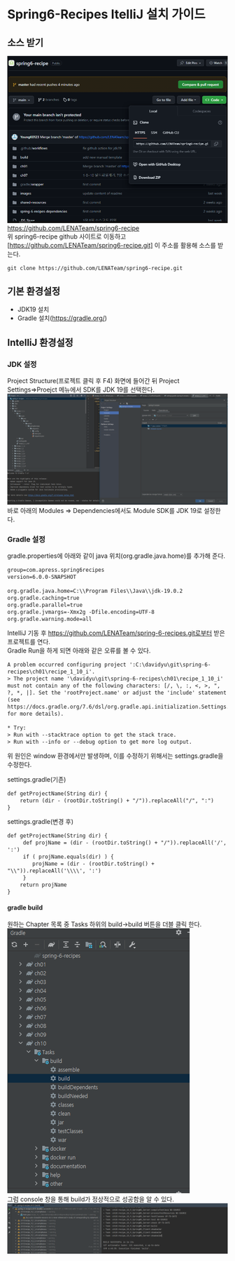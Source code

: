 # Spring6-Recipes ItelliJ 설치 가이드

## 소스 받기

![img](.//images/intellij/spring-recipe-github.PNG)  
https://github.com/LENATeam/spring6-recipe  
위 spring6-recipe github 사이트로 이동하고 [https://github.com/LENATeam/spring6-recipe.git] 이 주소를 활용해 소스를 받는다.

```
git clone https://github.com/LENATeam/spring6-recipe.git
```

## 기본 환경설정

- JDK19 설치
- Gradle 설치(https://gradle.org/)

## IntelliJ 환경설정

### JDK 설정

Project Structure(프로젝트 클릭 후 F4) 화면에 들어간 뒤 Project Settings=>Proejct 메뉴에서 SDK를 JDK 19를 선택한다.  
![img](.//images/intellij/jdk_setting.PNG)  
바로 아래의 Modules => Dependencies에서도 Module SDK를 JDK 19로 설정한다.

### Gradle 설정

gradle.properties에 아래와 같이 java 위치(org.gradle.java.home)를 추가해 준다.

```
group=com.apress.spring6recipes
version=6.0.0-SNAPSHOT

org.gradle.java.home=C:\\Program Files\\Java\\jdk-19.0.2
org.gradle.caching=true
org.gradle.parallel=true
org.gradle.jvmargs=-Xmx2g -Dfile.encoding=UTF-8
org.gradle.warning.mode=all
```

IntelliJ 기동 후 https://github.com/LENATeam/spring-6-recipes.git로부터 받은 프로젝트를 연다.  
Gradle Run을 하게 되면 아래와 같은 오류를 볼 수 있다.

```
A problem occurred configuring project ':C:\davidyu\git\spring-6-recipes\ch01\recipe_1_10_i'.
> The project name '\davidyu\git\spring-6-recipes\ch01\recipe_1_10_i' must not contain any of the following characters: [/, \, :, <, >, ", ?, *, |]. Set the 'rootProject.name' or adjust the 'include' statement (see https://docs.gradle.org/7.6/dsl/org.gradle.api.initialization.Settings.html#org.gradle.api.initialization.Settings:include(java.lang.String[]) for more details).

* Try:
> Run with --stacktrace option to get the stack trace.
> Run with --info or --debug option to get more log output.

```

위 원인은 window 환경에서만 발생하며, 이를 수정하기 위해서는 settings.gradle을 수정한다.

settings.gradle(기존)

```
def getProjectName(String dir) {
    return (dir - (rootDir.toString() + "/")).replaceAll("/", ":")
}
```

settings.gradle(변경 후)

```
def getProjectName(String dir) {
     def projName = (dir - (rootDir.toString() + "/")).replaceAll('/', ':')
     if ( projName.equals(dir) ) {
        projName = (dir - (rootDir.toString() + "\\")).replaceAll('\\\\', ':')
     }
    return projName
}
```

#### gradle build

원하는 Chapter 목록 중 Tasks 하위의 build->build 버튼을 더블 클릭 한다.  
![img](.//images/intellij/gradle_build.PNG)  
그럼 console 창을 통해 build가 정상적으로 성공함을 알 수 있다.  
![img](.//images/intellij/gradle_build_success.PNG)
